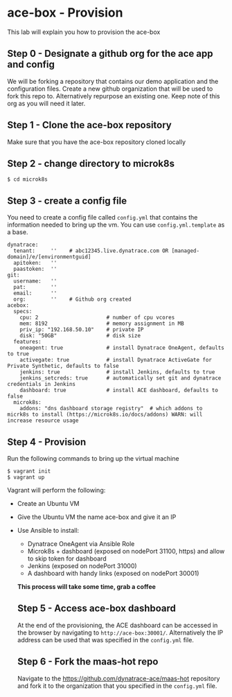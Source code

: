 # ace-box - Provision
This lab will explain you how to provision the ace-box

## Step 0 - Designate a github org for the ace app and config
We will be forking a repository that contains our demo application and the configuration files.
Create a new github organization that will be used to fork this repo to. Alternatively repurpose an existing one.
Keep note of this org as you will need it later.

## Step 1 - Clone the ace-box repository
Make sure that you have the ace-box repository cloned locally

## Step 2 - change directory to microk8s
```
$ cd microk8s
```
## Step 3 - create a config file
You need to create a config file called `config.yml` that contains the information needed to bring up the vm. You can use `config.yml.template` as a base.
```
dynatrace:
  tenant:     ''    # abc12345.live.dynatrace.com OR [managed-domain]/e/[environmentguid]
  apitoken:   ''
  paastoken:  ''
git:
  username:   ''
  pat:        ''
  email:      ''
  org:        ''    # Github org created
acebox:
  specs:
    cpu: 2                      # number of cpu vcores
    mem: 8192                   # memory assignment in MB
    priv_ip: "192.168.50.10"    # private IP 
    disk: "50GB"                # disk size
  features:
    oneagent: true              # install Dynatrace OneAgent, defaults to true
    activegate: true            # install Dynatrace ActiveGate for Private Synthetic, defaults to false
    jenkins: true               # install Jenkins, defaults to true
    jenkins_setcreds: true      # automatically set git and dynatrace credentials in Jenkins
    dashboard: true             # install ACE dashboard, defaults to false
  microk8s:
    addons: "dns dashboard storage registry"  # which addons to micrk8s to install (https://microk8s.io/docs/addons) WARN: will increase resource usage
```

## Step 4 - Provision
Run the following commands to bring up the virtual machine
```
$ vagrant init
$ vagrant up
```
Vagrant will perform the following:
- Create an Ubuntu VM
- Give the Ubuntu VM the name ace-box and give it an IP
- Use Ansible to install:
    - Dynatrace OneAgent via Ansible Role
    - Microk8s + dashboard (exposed on nodePort 31100, https) and allow to skip token for dashboard
    - Jenkins (exposed on nodePort 31000)
    - A dashboard with handy links (exposed on nodePort 30001)
  
  **This process will take some time, grab a coffee**

  ## Step 5 - Access ace-box dashboard
  At the end of the provisioning, the ACE dashboard can be accessed in the browser by navigating to `http://ace-box:30001/`. Alternatively the IP address can be used that was specified in the `config.yml` file.

  ## Step 6 - Fork the maas-hot repo
  Navigate to the https://github.com/dynatrace-ace/maas-hot repository and fork it to the organization that you specified in the `config.yml` file. 
